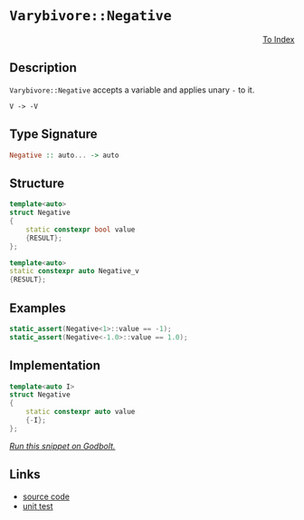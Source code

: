 <!-- Copyright 2024 Feng Mofan
SPDX-License-Identifier: Apache-2.0 -->

# `Varybivore::Negative`

<p style='text-align: right;'><a href="../../../facilities/metafunctions.md#varybivore-negative">To Index</a></p>

## Description

`Varybivore::Negative` accepts a variable and applies unary `-` to it.

<pre><code>V -> -V</code></pre>

## Type Signature

```Haskell
Negative :: auto... -> auto
```

## Structure

```C++
template<auto>
struct Negative
{
    static constexpr bool value
    {RESULT};
};

template<auto>
static constexpr auto Negative_v
{RESULT};
```

## Examples

```C++
static_assert(Negative<1>::value == -1);
static_assert(Negative<-1.0>::value == 1.0);
```

## Implementation

```C++
template<auto I>
struct Negative
{ 
    static constexpr auto value 
    {-I}; 
};
```

[*Run this snippet on Godbolt.*](https://godbolt.org/#z:OYLghAFBqd5QCxAYwPYBMCmBRdBLAF1QCcAaPECAMzwBtMA7AQwFtMQByARg9KtQYEAysib0QXACx8BBAKoBnTAAUAHpwAMvAFYTStJg1DIApACYAQuYukl9ZATwDKjdAGFUtAK4sGe1wAyeAyYAHI%2BAEaYxBJcpAAOqAqETgwe3r56icmOAkEh4SxRMVxxdpgOqUIETMQE6T5%2BZZj2uQzVtQT5YZHRsbY1dQ2ZZYNdwT1FfaUAlLaoXsTI7BwEmCzxBmsmAMxuTF5EANQAkrvYJhoAggoExF4OR6GYwEyOAG6Yl1cmAOwWR2%2BR2BR1ubzwyCOaAYt0wqnixCOB2O7zEXkwgOuIMB/wAtGdfgARXYA75/Yk7KzXb4AegAVAzGUyabTGQAVbBCNmMlnXelMgW8n7XMGOZAAfSYCiUdQgz1eHy%2Bey45xAIFR3gxuwphKOuK4MxJ31FEMl0uiBDlL3Bn12bn1ADoNKr1WitTsdUcuE7DZSOHNaJwAKy8PwcLSkVCcNzWayghZLLVmHY8UgETT%2BuYAaxAQbMDt%2BZkkAA5i0GNABOPMaABsxZ2%2Bk4kl4LAkGg0pDDEajHF4ChAHfT4f9pDgsBgiBACwI8UO5EoaA2dGioVYK1UxZruJrkiOwGQkKkDrMvEw%2BCIxDw6D0/EEIjE7CkMkEihU6mHpF0cQA7sQmPFOB4ANg1DDNI04AB5Q5ZwII5UCoI4Ny3Hc9wPL1JGPI4IA8Jd6ERcwUxmXghy0OYICQRd4mXMgKAgSjqJAYApDMPg6DWYh%2BwgCIwIiYJagAT0A3heOYYh%2BIgiJtAqIdU0XNhBAghhaEEj8sAiLxgH2WhaH7bheCwFhDGAcRVLwYhpLwT5dIjOEKkOFZU2CNZAw/Wg8AiP8xI8LAwLuPBWz00hPmICIkkwQl1iMtyjAzOYqAMYAFAANTwTBvwg%2BJGCE59hFEcQn1veQlDUMCv30IyUFjSx9Hc/tIDmVB4jaXTcVudBtVMSxrDMbtgsvLA6ogOZykqZwIFcYYmlIQIJkKYosiSFIBEmhaclSbo5umWwWgsgQOiGTxGj0Ea2n28YCl6EoBk6FbRk6DbLokYaE2WJ7Gw4ENOzAntEM3bdd33Q8MLMLDcEIEhAWTA1iNiuYEEwJgsBiIbSBzSQdgdCsdl%2BSQNEkIsa3bIMawrd7m1IVsUwdGsuDrCti1poNJC4IMsZrL6Px7PsBzTWLRwncip2gudaPovDVzYThahYd5flxJgoQMIwvQrB1vRs88SCvG9ZHvfLpEK18So/XQWN/f8hOAj7QM5yDhdg%2BCkWIGW5YV5AleAFW1adLCcKovDIZ2MwiN54cyIo1BcOiec6Mj/2%2Bml2XcXdoyuArLgOxoWh2M47iPxEgTsoLsSJKkhxsrkxgCEU5SwLUjStJ07KDKilYI3wczKissDbOQezsqclowLcjyBO8tviMvALU2C0KlAiwyjGi0Aw74BLktS9LMrDVNCr1x8DdkI33wjU3ypizqrGqkfBoaprUhatqOqqiwet4VA%2BqvTBb%2B21pUhcBg7hDojGmoAh6UwrrZCWmkYBU0oFtHAfNZof89pjFur/Xa7QxiIK2mCA6GQpp4POpMJBz1FivQNO9T6XZ36cCdi7eWisjJe3VqDTW%2BEoYhxIpmUg8NEZ9BRi5cmlNVZ41%2BKzX4vwdj40kDuOINDwK9lsDzbhZEBZIGnDBGOYsVxrils7FCLAFDvEhO8NODotjfwIKedh2s4h7zygfHKx9SogAbObACekrbUO%2BnbGchw4IIWloY4xpjzGWNuL7OO1FA47C4XzQWOiaILmiXhdUyB4jxHFGYis4oIkEElAYg2bFoi5x4nxMSRcKniUktJCukd5LVyUipdumB1KaTEE3QKLcl4T1IB3Cy3cPy937oFQeLkIwj08vxcevkp7ZVnmFBeUVggr1ImvJgiUUppQyllQKDiHwSEPi%2BYqJ8dBuPPsYF%2BNUIg/0as1TgNI2qVS6pYN%2BkZP4DXgMNHao0/DjUAegmaF0IGrWgeg%2BB61ZqPWQZgs66CTpVGwdC0Fd18FHTRcQzaJQyGJjei5HxtsOD0JCSYo4OSLFvCsWw8GHDCIwzDnDBGSNKBW2ESAMwqsdg7CDOWZm7ZuW/DrBzbsnBuaDlhqjEAkhfjHnEaUSQFYxFYy4L8d6OwbaiqUaoq2J4RW0O1ZK4KyRnCSCAA)

## Links

- [source code](../../../../conceptrodon/varybivore/negative.hpp)
- [unit test](../../../../tests/unit/metafunctions/varybivore/negative.test.hpp)

